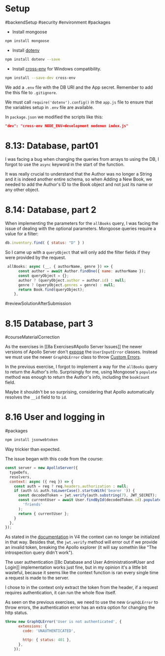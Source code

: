 # Setup
#backendSetup #security #environment #packages

- Install mongoose
``` bash
npm install mongoose
```

- Install [dotenv](https://github.com/motdotla/dotenv)
```bash
npm install dotenv --save
```

- Install [cross-env](https://www.npmjs.com/package/cross-env) for Windows compatibility.

```bash
npm install --save-dev cross-env
```

We add a `.env` file with the DB URI and the App secret. Remember to add the this file to `.gitignore`.

We must call `require('dotenv').config()` in the `app.js` file to ensure that the variables setup in `.env` file are available.

In `package.json` we modified the scripts like this:

```json
"dev": "cross-env NODE_ENV=development nodemon index.js"
```


# 8.13: Database, part01

I was facing a bug when changing the queries from arrays to using the DB, I forgot to use the `async` keyword in the start of the function.

It was really crucial to understand that the Author was no longer a String and it is indeed another entire schema, so when Adding a New Book, we needed to add the Author's ID to the Book object and not just its name or  any other object.

# 8.14: Database, part 2

When implementing the parameters for the `allBooks` query,  I was facing the issue of dealing with the optional parameters. Mongoose queries require a value for a filter:

```js
db.inventory.find( { status: "D" } )
```

So I came up with a `queryObject` that will only add the filter fields if they were provided by the request.

```js
 allBooks: async (__, { authorName, genre }) => {
      const author = await Author.findOne({ name: authorName });
      const queryObject = {};
      author ? (queryObject.author = author.id) : null;
      genre ? (queryObject.genres = genre) : null;
      return Book.find(queryObject);
    },
```

#reviewSolutionAfterSubmission 

# 8.15 Database, part 3

#courseMaterialCorrection 

As the exercises in [[8a Exercises#Apollo Server Issues]] the newer versions of Apollo Server don't [expose](https://www.apollographql.com/docs/apollo-server/migration#built-in-error-classes) the `UserInputError` classes. Instead we must use the newer `GraphQLError` class to throw [Custom Errors](https://www.apollographql.com/docs/apollo-server/data/errors/#custom-errors). 

In the previous exercise, I forgot to implement a way for the `allBooks` query to return the Author's info. Surprisingly for me, using Mongoose's `populate` method was enough to return the Author's info, including the `bookCount` field.

Maybe it shouldn't be so surprising, considering that Apollo automatically resolves the `__id` field to to `id`.

# 8.16 User and logging in

#packages 

```bash
npm install jsonwebtoken
```

Way trickier than expected.

The issue began with this code from the course:

```js
const server = new ApolloServer({
  typeDefs,
  resolvers,
  context: async ({ req }) => {
    const auth = req ? req.headers.authorization : null;
    if (auth && auth.toLowerCase().startsWith('bearer ')) {
      const decodedToken = jwt.verify(auth.substring(7), JWT_SECRET);
      const currentUser = await User.findById(decodedToken.id).populate(
        'friends'
      );
      return { currentUser };
    }
  },
});
```

As stated in the [documentation](https://www.apollographql.com/docs/apollo-server/migration/#context-initialization-function) in V4 the context can no longer be initialized in that way. Besides that, the `jwt.verify` method will error out if we provide an invalid token, breaking the Apollo explorer (it will say somethin like "The introspection query didn't work").

The user authentication [[8c Database and User Administration#User and Login]] implementation works just fine, but in my opinion it's a little bit wasteful, because it seems like the context function is ran every single time a request is made to the server. 

I chose to in the context only extract the token from the header, if a request requires authentication, it can run the whole flow itself.

As seen on the previous exercises, we need to use the new `GraphQLError` to throw errors, the authentication error has an extra option for changing the http status.

```js
throw new GraphQLError('User is not authenticated', {
      extensions: {
        code: 'UNAUTHENTICATED',

        http: { status: 401 },
      },
    });
```